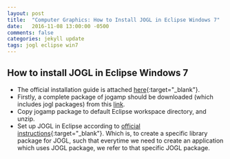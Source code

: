 ```yaml
---
layout: post
title:  "Computer Graphics: How to Install JOGL in Eclipse Windows 7"
date:   2016-11-08 13:00:00 -0500
comments: false
categories: jekyll update
tags: jogl eclipse win7
---
```


## How to install JOGL in Eclipse Windows 7
- The official installation guide is attached [here](http://jogamp.org/wiki/index.php/Downloading_and_installing_JOGL){:target="_blank"}.
- Firstly, a complete package of jogamp should be downloaded (which includes jogl packages) from this [link]( https://jogamp.org/deployment/jogamp-current/archive/jogamp-all-platforms.7z).
- Copy jogamp package to default Eclipse workspace directory, and unzip.
- Set up JOGL in Eclipse according to [official instructions](https://jogamp.org/wiki/index.php/Setting_up_a_JogAmp_project_in_your_favorite_IDE#Eclipse_IDE_project){:target="_blank"}. Which is, to create a specific library package for JOGL, such that everytime we need to create an application which uses JOGL package, we refer to that specific JOGL package.
